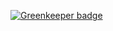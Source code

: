 

[![Greenkeeper badge](https://badges.greenkeeper.io/desyatkov/htmlGen.svg)](https://greenkeeper.io/)